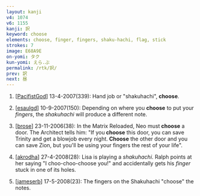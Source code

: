 ```yaml
---
layout: kanji
v4: 1074
v6: 1155
kanji: 択
keyword: choose
elements: choose, finger, fingers, shaku-hachi, flag, stick
strokes: 7
image: E68A9E
on-yomi: タク
kun-yomi: えら.ぶ
permalink: /rtk/択/
prev: 訳
next: 昼
---
```


1) [<a href="http://kanji.koohii.com/profile/PacifistGod">PacifistGod</a>] 13-4-2007(339): Hand job or &quot;shakuhachi&quot;,<strong> choose</strong>.

2) [<a href="http://kanji.koohii.com/profile/esaulgd">esaulgd</a>] 10-9-2007(150): Depending on where you <strong>choose</strong> to put your <em>fingers</em>, the <em>shakuhachi</em> will produce a different note.

3) [<a href="http://kanji.koohii.com/profile/brose">brose</a>] 23-11-2006(38): In the Matrix Reloaded, Neo must<strong> choose</strong> a door. The Architect tells him: &quot;If you<strong> choose</strong> this door, you can save Trinity and get a blowjob every night.<strong> Choose</strong> the other door and you can save Zion, but you&#039;ll be using your fingers the rest of your life&quot;.

4) [<a href="http://kanji.koohii.com/profile/akrodha">akrodha</a>] 27-4-2008(28): Lisa is playing a <em>shakuhachi</em>. Ralph points at her saying &quot;I choo-choo-choose you!&quot; and accidentally gets his <em>finger</em> stuck in one of its holes.

5) [<a href="http://kanji.koohii.com/profile/jameserb">jameserb</a>] 17-5-2008(23): The fingers on the Shakuhachi &quot;choose&quot; the notes.

